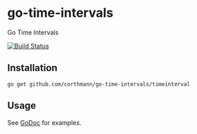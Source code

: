 # go-time-intervals
Go Time Intervals

[![Build Status](https://travis-ci.org//corthmann/go-time-intervals.svg?branch=master)](https://travis-ci.org/corthmann/go-time-intervals)

Installation
-------------
```
go get github.com/corthmann/go-time-intervals/timeinterval
```

Usage
-------------
See [GoDoc](https://godoc.org/github.com/corthmann/go-time-intervals/timeinterval) for examples.
